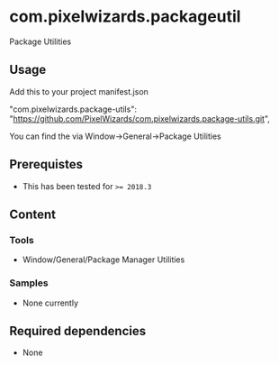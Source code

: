 com.pixelwizards.packageutil
=========================

Package Utilities

Usage
--------------

Add this to your project manifest.json

"com.pixelwizards.package-utils": "https://github.com/PixelWizards/com.pixelwizards.package-utils.git",

You can find the via Window->General->Package Utilities

Prerequistes
---------------
* This has been tested for `>= 2018.3`

Content
----------------

### Tools

* Window/General/Package Manager Utilities

### Samples

* None currently

Required dependencies
---------------
* None 
